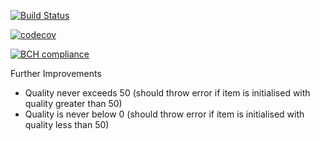 [![Build Status](https://travis-ci.org/charmalt/gilded_rose.svg?branch=master)](https://travis-ci.org/charmalt/gilded_rose)

[![codecov](https://codecov.io/gh/charmalt/gilded_rose/branch/master/graph/badge.svg)](https://codecov.io/gh/charmalt/gilded_rose)

[![BCH compliance](https://bettercodehub.com/edge/badge/charmalt/gilded_rose?branch=master)](https://bettercodehub.com/)

Further Improvements
- Quality never exceeds 50 (should throw error if item is initialised with quality greater than 50)
- Quality is never below 0 (should throw error if item is initialised with quality less than 50)